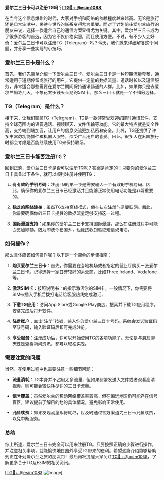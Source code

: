**爱尔兰三日卡可以注册TG吗？[[TG💪+ @esim1088](https://t.me/s/esim1088)]**

在当今这个信息爆炸的时代，大家对手机和网络的依赖程度越来越高。无论是旅行还是日常生活中，保持与世界的联系变得尤为重要。而对于计划前往爱尔兰旅行的朋友来说，选择一款适合自己的通信方案显得尤为关键。其中，爱尔兰三日卡成为了很多游客的首选，因为它不仅价格实惠，而且使用方便。不过，有不少人会好奇：爱尔兰三日卡可以注册TG（Telegram）吗？今天，我们就来详细解答这个问题，并分享一些实用的小技巧。

### 爱尔兰三日卡是什么？

首先，我们先简单介绍一下爱尔兰三日卡。爱尔兰三日卡是一种短期流量套餐，通常适用于短期停留或旅行的用户。它提供一定量的数据流量、通话时长以及短信服务，非常适合那些需要在爱尔兰期间保持通讯畅通的人群。比如，如果你只是去爱尔兰旅游几天，不想花太多钱买长期的SIM卡，那么三日卡就是一个不错的选择。

### TG（Telegram）是什么？

接下来，让我们聊聊TG（Telegram）。TG是一款非常受欢迎的即时通讯软件，支持全球范围内的语音通话、视频聊天、文件传输等功能。它的最大特点就是安全性高，支持端到端加密，让用户的信息交流更加私密和安全。此外，TG还提供了许多丰富的功能插件和机器人服务，深受广大用户的喜爱。因此，很多人在出国旅行时都会考虑是否能继续使用TG来保持联系。

### 爱尔兰三日卡能否注册TG？

回到正题，爱尔兰三日卡是否可以注册TG呢？答案是肯定的！只要你的爱尔兰三日卡具备以下条件，就可以顺利注册并使用TG：

1. **有有效的手机号码**：注册TG的第一步是需要输入一个有效的手机号码。因此，确保你的爱尔兰三日卡已经激活并且能够正常使用电话功能是非常重要的。

2. **稳定的网络连接**：虽然TG支持离线模式，但在初次注册时需要联网。因此，你需要确保你的三日卡提供的数据流量足够支持这一过程。

3. **国际漫游支持**：如果你的爱尔兰三日卡支持国际漫游，那么在注册过程中可能会更加顺畅。因为即使你在国外，也能接收到验证短信或电话。

### 如何操作？

那么具体应该如何操作呢？以下是一个简单的步骤指南：

1. **购买爱尔兰三日卡**：首先，你需要在当地机场或者指定的营业厅购买一张爱尔兰三日卡。记得选择一家口碑较好的运营商，比如Three Ireland、Vodafone等。

2. **激活SIM卡**：按照说明书上的指示激活你的SIM卡。一般情况下，你需要将SIM卡插入手机后拨打电话给客服热线完成激活。

3. **下载TG应用**：访问App Store或Google Play商店，搜索并下载TG应用程序。安装完成后打开软件。

4. **注册账户**：点击“注册”按钮，输入你的爱尔兰三日卡号码。系统会发送验证码至该号码，输入验证码后即可完成注册。

5. **享受服务**：注册成功后，你可以开始使用TG的各项功能了。无论是与朋友聊天还是查看新闻资讯，都可以轻松实现。

### 需要注意的问题

当然，在使用过程中也需要注意一些细节问题：

- **流量消耗**：TG本身并不占用太多流量，但如果频繁发送大文件或者观看高清视频，则可能会较快耗尽你的三日卡流量。
  
- **信号覆盖**：虽然爱尔兰的移动网络覆盖率较高，但在偏远地区仍可能存在信号盲区。建议提前了解目的地的具体情况，避免影响正常使用。

- **充值续费**：如果发现流量即将耗尽，应及时通过官方渠道为三日卡充值续费，以免中断服务。

### 总结

综上所述，爱尔兰三日卡完全可以用来注册TG。只要按照正确的步骤进行操作，并注意相关事项，就能愉快地在国外享受TG带来的便利。希望这篇介绍能够帮助到正在计划爱尔兰之旅的朋友们！最后再次提醒大家关注[TG💪+ @esim1088](https://t.me/s/esim1088)，了解更多关于TG及ESIM的相关资讯。

[[TG💪+ @esim1088](https://t.me/s/esim1088) ![Image](https://i.postimg.cc/4NQfJmqS/Snipaste-2025-05-13-00-14-12.png)]